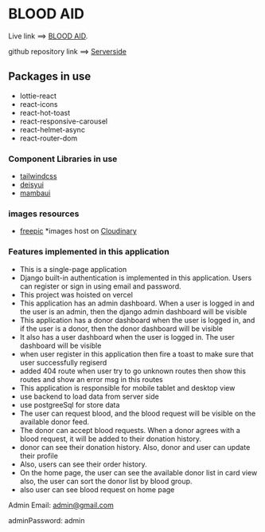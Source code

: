# BLOOD AID

Live link ==> [BLOOD AID](https://blood-aid-client.vercel.app/).

github repository link ==> [Serverside](https://github.com/mdmasudrana271/Blood-aid-backend)

## Packages in use

* lottie-react
* react-icons
* react-hot-toast
* react-responsive-carousel
* react-helmet-async
* react-router-dom


### Component Libraries in use

* [tailwindcss](https://tailwindcss.com/docs/installation)
* [deisyui](https://daisyui.com/components/)
* [mambaui](https://www.mambaui.com/)

### images resources

* [freepic](https://www.freepik.com/)
*images host on [Cloudinary](https://cloudinary.com/)

### Features implemented in this application

* This is a single-page application
* Django built-in authentication is implemented in this application. Users can register or sign in using email and password.
* This project was hoisted on vercel
* This application has an admin dashboard.  When a user is logged in and the user is an admin, then the django admin dashboard will be visible
* This application has a donor dashboard  when the user is logged in, and if the user is a donor, then the donor dashboard will be visible
* It also has a user dashboard when the user is logged in. The user dashboard will be visible
* when user register in this application then fire a toast to make sure that user successfully regiserd
* added 404 route when user try to go unknown routes then show this routes and show an error msg in this routes
* This application is responsible for mobile tablet and desktop view
* use backend to load data from server side
* use postgreeSql for store data
* The user can request blood, and the blood request will be visible on the available donor feed.
* The donor can accept blood requests. When a donor agrees with a blood request, it will be added to their donation history.
* donor can see their donation history. Also, donor and user can update their profile 
* Also, users can see their order history.
* On the home page, the user can see the available donor list in card view also, the user can sort the donor list by blood group.
* also user can see blood request on home page


Admin Email: admin@gmail.com

adminPassword: admin
